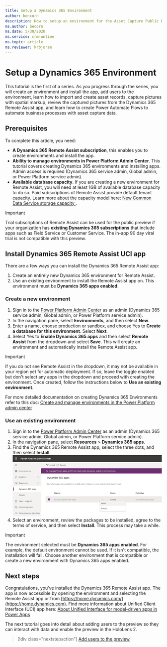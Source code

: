 ```yaml
---
title: Setup a Dynamics 365 Environment
author: bencorn
description: How to setup an environment for the Asset Capture Public Preview
ms.author: becorn
ms.date: 5/30/2020
ms.service: crm-online
ms.topic: article
ms.reviewer: krbjoran
---
```

# Setup a Dynamics 365 Environment

This tutorial is the first of a series. As you progress through the series, you will create an environment and install the app, add users to the environment, learn how to import and create asset records, capture pictures with spatial markup, review the captured pictures from the Dynamics 365 Remote Assist app, and learn how to create Power Automate Flows to automate business processes with asset capture data.

## Prerequisites

To complete this article, you need:

- **A Dynamics 365 Remote Assist subscription**, this enables you to create environments and install the app.
- **Ability to manage environments in Power Platform Admin Center**. This tutorial covers creating Dynamics 365 environments and installing apps. Admin access is required (Dynamics 365 service admin, Global admin, or Power Platform service admin).
- **Available database capacity**. If you are creating a new environment for Remote Assist, you will need at least 1GB of available database capacity to do so. Paid subscriptions of Remote Assist provide default tenant capacity. Learn more about the capacity model here: [New Common Data Service storage capacity
](https://docs.microsoft.com/power-platform/admin/capacity-storage).

> [!IMPORTANT]
> Trial subscriptions of Remote Assist can be used for the public preview if your organization has **existing Dynamics 365 subscriptions** that include apps such as Field Service or Customer Service. The in-app 90 day viral trial is not compatible with this preview.

## Install Dynamics 365 Remote Assist UCI app

There are a few ways you can install the Dynamics 365 Remote Assist app:

1. Create an entirely new Dynamics 365 environment for Remote Assist.
2. Use an existing environment to install the Remote Assist app on. This environment must be **Dynamics 365 apps enabled**.

### Create a new environment

1. Sign in to the [Power Platform Admin Center](https://admin.powerplatform.com) as an admin (Dynamics 365 service admin, Global admin, or Power Platform service admin).
2. In the navigation pane, select **Environments**, and then select **New**.
3. Enter a name, choose production or sandbox, and choose Yes to **Create a database for this environment**. Select **Next**.
4. Select Yes to **Enable Dynamics 365 apps** and then select **Remote Assist** from the dropdown and select **Save**. This will create an environment and automatically install the Remote Assist app.

> [!IMPORTANT]
> If you do not see Remote Assist in the dropdown, it may not be available in your region yet for automatic deployment. If so, leave the toggle enabled but don't select any apps in the dropdown and proceed with creating the environment. Once created, follow the instructions below to **Use an existing environment**.

For more detailed documentation on creating Dynamics 365 Environments refer to this doc: [Create and manage environments in the Power Platform admin center](https://docs.microsoft.com/power-platform/admin/create-environment#create-an-environment-in-the-power-platform-admin-center)

### Use an existing environment

1. Sign in to the [Power Platform Admin Center](https://admin.powerplatform.com) as an admin (Dynamics 365 service admin, Global admin, or Power Platform service admin).
2. In the navigation pane, select **Resources** > **Dynamics 365 apps**.
3. Find the Dynamics 365 Remote Assist app, select the three dots, and then select **Install**.
![Screenshot of Power Platform Admin Center.](./media/AC_PPAC_InstallApp.png "Admin Portal")
4. Select an environment, review the packages to be installed, agree to the terms of service, and then select **Install**. This process may take a while.

> [!IMPORTANT]
> The environment selected must be **Dynamics 365 apps enabled**. For example, the default environment cannot be used. If it isn't compatible, the installation will fail. Choose another environment that is compatible or create a new environment with Dynamics 365 apps enabled.

## Next steps

Congratulations, you've installed the Dynamics 365 Remote Assist app. The app is now accessible by opening the environment and selecting the Remote Assist app or from [https://home.dynamics.com/](https://home.dynamics.com). Find more information about Unified Client Interface (UCI) app here: [About Unified Interface for model-driven apps in Power Apps](https://docs.microsoft.com/power-platform/admin/about-unified-interface)

The next tutorial goes into detail about adding users to the preview so they can interact with data and enable the preview in the HoloLens 2.

> [!div class="nextstepaction"]
> [Add users to the preview](./asset-capture-add-users.md)